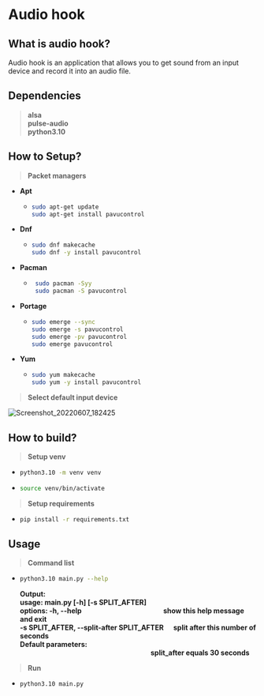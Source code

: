 # Audio hook

## What is audio hook?
Audio hook is an application that 
allows you to get sound from an input device and 
record it into an audio file.

## Dependencies
> **alsa**<br>**pulse-audio**<br>**python3.10**

## How to Setup?
> **Packet managers**

+ **Apt**
  - ```bash
    sudo apt-get update
    sudo apt-get install pavucontrol 
    ```
+ **Dnf**
  - ```bash
    sudo dnf makecache
    sudo dnf -y install pavucontrol
    ```
+ **Pacman**
  - ```bash
     sudo pacman -Syy
     sudo pacman -S pavucontrol
    ```
+ **Portage**
  - ```bash
    sudo emerge --sync
    sudo emerge -s pavucontrol
    sudo emerge -pv pavucontrol
    sudo emerge pavucontrol
    ```
+ **Yum**
  - ```bash
    sudo yum makecache
    sudo yum -y install pavucontrol
    ```

> **Select default input device**

![Screenshot_20220607_182425](https://user-images.githubusercontent.com/70020258/172422911-1dc5e9d3-408c-40f8-8d70-ff917560b990.png)

## How to build?
> **Setup venv**
  - ```bash
    python3.10 -m venv venv
    ```
  - ```bash
    source venv/bin/activate
    ```
> **Setup requirements**
  - ```bash
    pip install -r requirements.txt
    ```
## Usage
> **Command list**
  - ```bash
    python3.10 main.py --help
    ```
    **Output:<br> usage: main.py [-h] [-s SPLIT_AFTER]<br>
    options: -h, --help&nbsp;&nbsp;&nbsp;&nbsp;&nbsp;&nbsp;&nbsp;&nbsp;&nbsp;&nbsp;&nbsp;&nbsp;&nbsp;&nbsp;&nbsp;&nbsp;&nbsp;&nbsp;&nbsp;&nbsp;&nbsp;&nbsp;&nbsp;&nbsp;&nbsp;&nbsp;&nbsp;&nbsp;&nbsp;&nbsp;&nbsp;&nbsp;&nbsp;&nbsp;&nbsp;&nbsp;&nbsp;&nbsp;&nbsp;&nbsp;&nbsp;&nbsp;&nbsp;&nbsp;&nbsp;&nbsp;&nbsp;&nbsp;&nbsp;&nbsp;show this help message and exit  
    -s SPLIT_AFTER, --split-after SPLIT_AFTER&nbsp;&nbsp;&nbsp;&nbsp;&nbsp; split after this number of seconds**<br>
    **Default parameters:<br> &nbsp;&nbsp;&nbsp;&nbsp;&nbsp;&nbsp;&nbsp;&nbsp;&nbsp;&nbsp;&nbsp;&nbsp;&nbsp;&nbsp;&nbsp;&nbsp;&nbsp;&nbsp;&nbsp;&nbsp;&nbsp;&nbsp;&nbsp;&nbsp;&nbsp;&nbsp;&nbsp;&nbsp;&nbsp;&nbsp;&nbsp;&nbsp;&nbsp;&nbsp;&nbsp;&nbsp;&nbsp;&nbsp;&nbsp;&nbsp;&nbsp;&nbsp;&nbsp;&nbsp;&nbsp;&nbsp;&nbsp;&nbsp;&nbsp;&nbsp;&nbsp;&nbsp;&nbsp;&nbsp;&nbsp;&nbsp;&nbsp;&nbsp;&nbsp;&nbsp;&nbsp;&nbsp;&nbsp;&nbsp;&nbsp;&nbsp;&nbsp;&nbsp;&nbsp;&nbsp;&nbsp;&nbsp;&nbsp;&nbsp;&nbsp;&nbsp;&nbsp;&nbsp;&nbsp;&nbsp;split_after equals 30 seconds**
> **Run**
  - ```bash
    python3.10 main.py
    ```
